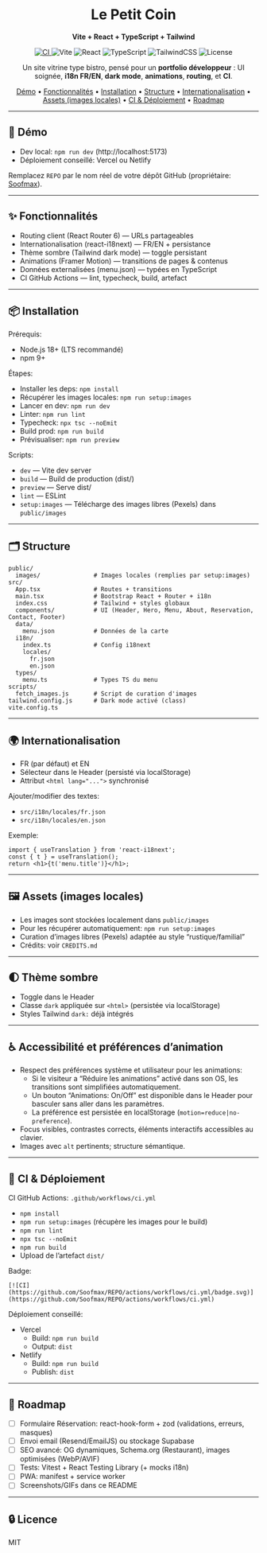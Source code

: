 <div align="center">

<h1>Le Petit Coin</h1>
<p><strong>Vite + React + TypeScript + Tailwind</strong></p>

<p>
<a href="https://github.com/Soofmax/REPO/actions/workflows/ci.yml">
<img alt="CI" src="https://img.shields.io/github/actions/workflow/status/Soofmax/REPO/ci.yml?branch=main&label=CI&logo=github" />
</a>
<img alt="Vite" src="https://img.shields.io/badge/Vite-5-646CFF?logo=vite&logoColor=white" />
<img alt="React" src="https://img.shields.io/badge/React-18-61DAFB?logo=react&logoColor=061d2f" />
<img alt="TypeScript" src="https://img.shields.io/badge/TypeScript-5-3178C6?logo=typescript&logoColor=white" />
<img alt="TailwindCSS" src="https://img.shields.io/badge/Tailwind-3-38B2AC?logo=tailwindcss&logoColor=white" />
<img alt="License" src="https://img.shields.io/badge/License-MIT-green.svg" />
</p>

<p>Un site vitrine type bistro, pensé pour un <strong>portfolio développeur</strong> : UI soignée, <strong>i18n FR/EN</strong>, <strong>dark mode</strong>, <strong>animations</strong>, <strong>routing</strong>, et <strong>CI</strong>.</p>

<p>
  <a href="#-demo">Démo</a> •
  <a href="#-fonctionnalités">Fonctionnalités</a> •
  <a href="#-installation">Installation</a> •
  <a href="#-structure">Structure</a> •
  <a href="#-internationalisation">Internationalisation</a> •
  <a href="#-assets-images-locales">Assets (images locales)</a> •
  <a href="#-ci--déploiement">CI & Déploiement</a> •
  <a href="#-roadmap">Roadmap</a>
</p>

</div>

---

## 🚀 Démo

- Dev local: `npm run dev` (http://localhost:5173)
- Déploiement conseillé: Vercel ou Netlify

Remplacez `REPO` par le nom réel de votre dépôt GitHub (propriétaire: <a href="https://github.com/Soofmax">Soofmax</a>).

---

## ✨ Fonctionnalités

- Routing client (React Router 6) — URLs partageables
- Internationalisation (react-i18next) — FR/EN + persistance
- Thème sombre (Tailwind dark mode) — toggle persistant
- Animations (Framer Motion) — transitions de pages & contenus
- Données externalisées (menu.json) — typées en TypeScript
- CI GitHub Actions — lint, typecheck, build, artefact

---

## 📦 Installation

Prérequis:
- Node.js 18+ (LTS recommandé)
- npm 9+

Étapes:
- Installer les deps: `npm install`
- Récupérer les images locales: `npm run setup:images`
- Lancer en dev: `npm run dev`
- Linter: `npm run lint`
- Typecheck: `npx tsc --noEmit`
- Build prod: `npm run build`
- Prévisualiser: `npm run preview`

Scripts:
- `dev` — Vite dev server
- `build` — Build de production (dist/)
- `preview` — Serve dist/
- `lint` — ESLint
- `setup:images` — Télécharge des images libres (Pexels) dans `public/images`

---

## 🗂️ Structure

```
public/
  images/               # Images locales (remplies par setup:images)
src/
  App.tsx               # Routes + transitions
  main.tsx              # Bootstrap React + Router + i18n
  index.css             # Tailwind + styles globaux
  components/           # UI (Header, Hero, Menu, About, Reservation, Contact, Footer)
  data/
    menu.json           # Données de la carte
  i18n/
    index.ts            # Config i18next
    locales/
      fr.json
      en.json
  types/
    menu.ts             # Types TS du menu
scripts/
  fetch_images.js       # Script de curation d'images
tailwind.config.js      # Dark mode activé (class)
vite.config.ts
```

---

## 🌍 Internationalisation

- FR (par défaut) et EN
- Sélecteur dans le Header (persisté via localStorage)
- Attribut `<html lang="...">` synchronisé

Ajouter/modifier des textes:
- `src/i18n/locales/fr.json`
- `src/i18n/locales/en.json`

Exemple:
```tsx
import { useTranslation } from 'react-i18next';
const { t } = useTranslation();
return <h1>{t('menu.title')}</h1>;
```

---

## 🖼️ Assets (images locales)

- Les images sont stockées localement dans `public/images`
- Pour les récupérer automatiquement: `npm run setup:images`
- Curation d’images libres (Pexels) adaptée au style “rustique/familial”
- Crédits: voir `CREDITS.md`

---

## 🌓 Thème sombre

- Toggle dans le Header
- Classe `dark` appliquée sur `<html>` (persistée via localStorage)
- Styles Tailwind `dark:` déjà intégrés

---

## ♿ Accessibilité et préférences d’animation

- Respect des préférences système et utilisateur pour les animations:
  - Si le visiteur a “Réduire les animations” activé dans son OS, les transitions sont simplifiées automatiquement.
  - Un bouton “Animations: On/Off” est disponible dans le Header pour basculer sans aller dans les paramètres.
  - La préférence est persistée en localStorage (`motion=reduce|no-preference`).
- Focus visibles, contrastes corrects, éléments interactifs accessibles au clavier.
- Images avec `alt` pertinents; structure sémantique.

---

## 🧪 CI & Déploiement

CI GitHub Actions: `.github/workflows/ci.yml`
- `npm install`
- `npm run setup:images` (récupère les images pour le build)
- `npm run lint`
- `npx tsc --noEmit`
- `npm run build`
- Upload de l’artefact `dist/`

Badge:
```
[![CI](https://github.com/Soofmax/REPO/actions/workflows/ci.yml/badge.svg)](https://github.com/Soofmax/REPO/actions/workflows/ci.yml)
```

Déploiement conseillé:
- Vercel
  - Build: `npm run build`
  - Output: `dist`
- Netlify
  - Build: `npm run build`
  - Publish: `dist`

---

## 🧭 Roadmap

- [ ] Formulaire Réservation: react-hook-form + zod (validations, erreurs, masques)
- [ ] Envoi email (Resend/EmailJS) ou stockage Supabase
- [ ] SEO avancé: OG dynamiques, Schema.org (Restaurant), images optimisées (WebP/AVIF)
- [ ] Tests: Vitest + React Testing Library (+ mocks i18n)
- [ ] PWA: manifest + service worker
- [ ] Screenshots/GIFs dans ce README

---

## 🔒 Licence

MIT